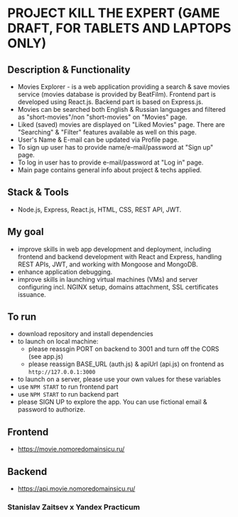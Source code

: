 # PROJECT KILL THE EXPERT (GAME DRAFT, FOR TABLETS AND LAPTOPS ONLY)

## Description & Functionality
* Movies Explorer - is a web application providing a search & save movies service (movies database is provided by BeatFilm). Frontend part is developed using React.js. Backend part is based on Express.js.
* Movies can be searched both English & Russian languages and filtered as "short-movies"/non "short-movies" on "Movies" page.
* Liked (saved) movies are displayed on "Liked Movies" page. There are "Searching" & "Filter" features available as well on this page.
* User's Name & E-mail can be updated via Profile page.
* To sign up user has to provide name/e-mail/password at "Sign up" page.
* To log in user has to provide e-mail/password at "Log in" page.
* Main page contains general info about project & techs applied.

## Stack & Tools
* Node.js, Express, React.js, HTML, CSS, REST API, JWT. 

## My goal
* improve skills in web app development and deployment, including frontend and backend development with React and Express, handling REST APIs, JWT, and working with Mongoose and MongoDB.
* enhance application debugging.
* improve skills in launching virtual machines (VMs) and server configuring incl. NGINX setup, domains attachment, SSL certificates issuance.

## To run
* download repository and install dependencies
* to launch on local machine: 
  * please reassgin PORT on backend to 3001 and turn off the CORS (see app.js)
  * please reassign BASE_URL (auth.js) & apiUrl (api.js) on frontend as `http://127.0.0.1:3000`
* to launch on a server, please use your own values for these variables
* use `NPM START` to run frontend part
* use `NPM START` to run backend part
* please SIGN UP to explore the app. You can use fictional email & password to authorize.

## Frontend
* https://movie.nomoredomainsicu.ru/
## Backend
* https://api.movie.nomoredomainsicu.ru/

### Stanislav Zaitsev х Yandex Practicum 